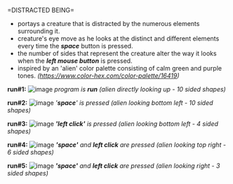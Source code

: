 =DISTRACTED BEING=

- portays a creature that is distracted by the numerous elements surrounding it.
- creature's eye move as he looks at the distinct and different elements every time the **_space_** button is pressed.
- the number of sides that represent the creature alter the way it looks when the _**left mouse button**_ is pressed. 
- inspired by an 'alien' color palette consisting of calm green and purple tones. _(https://www.color-hex.com/color-palette/16419)_ 


**run#1:**
![image](https://user-images.githubusercontent.com/72342923/169195138-aa19cd51-0b61-4784-8f32-54356be3fcfe.png)
_program is **run** (alien directly looking up - 10 sided shapes)_


**run#2:**
![image](https://user-images.githubusercontent.com/72342923/169196615-177ddd0b-2fb9-4b80-90dc-929bc4aa5518.png)
_'**space**' is pressed (alien looking bottom left - 10 sided shapes)_


**run#3:**
![image](https://user-images.githubusercontent.com/72342923/169196794-6cad9eb1-8094-498d-afca-5d0ba9b2a275.png)
_**'left click'** is pressed (alien looking bottom left - 4 sided shapes)_


**run#4:**
![image](https://user-images.githubusercontent.com/72342923/169197277-098ab61e-7daf-4b78-88cb-2e3d151d6149.png)
_**'space'** and **left click** are pressed (alien looking top right - 6 sided shapes)_


**run#5:**
![image](https://user-images.githubusercontent.com/72342923/169197415-3470128e-c550-4559-9902-d3444924e8c6.png)
_**'space'** and **left click** are pressed (alien looking right - 3 sided shapes)_
